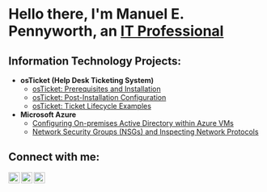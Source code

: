 <h1>Hello there, I'm Manuel E. Pennyworth, an <a href="https://linkedin.com/in/manuel-ethan-pennyworth">IT Professional</a></h1>

<h2> Information Technology Projects:</h2>

- <b>osTicket (Help Desk Ticketing System)</b>
  - [osTicket: Prerequisites and Installation](https://github.com/MEPennyworth/osticket-prereqs)
  - [osTicket: Post-Installation Configuration](https://github.com/MEPennyworth/post-install-config)
  - [osTicket: Ticket Lifecycle Examples](https://github.com/MEPennyworth/ticket-lifecycle)
- <b>Microsoft Azure</b>
  - [Configuring On-premises Active Directory within Azure VMs](https://github.com/MEPennyworth/configure-ad)
  - [Network Security Groups (NSGs) and Inspecting Network Protocols](https://github.com/MEPennyworth/azure-network-protocols)

<h2>Connect with me:</h2>

[<img align="left" alt="Josh | Twitter" width="22px" src="https://cdn.jsdelivr.net/npm/simple-icons@v3/icons/twitter.svg" />][twitter]
[<img align="left" alt="Josh | LinkedIn" width="22px" src="https://cdn.jsdelivr.net/npm/simple-icons@v3/icons/linkedin.svg" />][linkedin]
[<img align="left" alt="Josh | Instagram" width="22px" src="https://cdn.jsdelivr.net/npm/simple-icons@v3/icons/instagram.svg" />][instagram]

[twitter]: https://twitter.com/Josh
[instagram]: https://www.instagram.com/Josh
[linkedin]: https://linkedin.com/in/manuel-ethan-pennyworth

<!--
**MEPennyworth/MEPennyworth** is a ✨ _special_ ✨ repository because its `README.md` (this file) appears on your GitHub profile.

Here are some ideas to get you started:

- 🔭 I’m currently working on ...
- 🌱 I’m currently learning ...
- 👯 I’m looking to collaborate on ...
- 🤔 I’m looking for help with ...
- 💬 Ask me about ...
- 📫 How to reach me: ...
- 😄 Pronouns: ...
- ⚡ Fun fact: ...
-->
